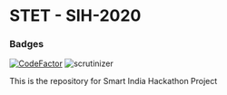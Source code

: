# STET - SIH-2020
### Badges

[![CodeFactor](https://www.codefactor.io/repository/github/infonotes/hackathon-2020/badge?s=7306cacb73574d28ce5053a222211d153e64b451&style=for-the-badge)](https://www.codefactor.io/repository/github/infonotes/hackathon-2020)
![scrutinizer](https://img.shields.io/scrutinizer/quality/g/InfoNotes/InfoNoteshackathon-2020?style=for-the-badge)

This is the repository for Smart India Hackathon Project
